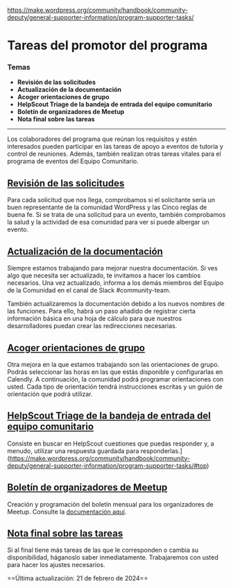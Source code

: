 https://make.wordpress.org/community/handbook/community-deputy/general-supporter-information/program-supporter-tasks/

# Tareas del promotor del programa

### Temas
- **Revisión de las solicitudes**
- **Actualización de la documentación**
- **Acoger orientaciones de grupo**
- **HelpScout Triage de la bandeja de entrada del equipo comunitario**
- **Boletín de organizadores de Meetup**
- **Nota final sobre las tareas**

---

Los colaboradores del programa que reúnan los requisitos y estén interesados pueden participar en las tareas de apoyo a eventos de tutoría y control de reuniones. Además, también realizan otras tareas vitales para el programa de eventos del Equipo Comunitario.

## [**Revisión de las solicitudes**](https://make.wordpress.org/community/handbook/community-deputy/general-supporter-information/program-supporter-tasks/#reviewing-applications)

Para cada solicitud que nos llega, comprobamos si el solicitante sería un buen representante de la comunidad WordPress y las Cinco reglas de buena fe. Si se trata de una solicitud para un evento, también comprobamos la salud y la actividad de esa comunidad para ver si puede albergar un evento.

## [**Actualización de la documentación**](https://make.wordpress.org/community/handbook/community-deputy/general-supporter-information/program-supporter-tasks/#updating-documentation)

Siempre estamos trabajando para mejorar nuestra documentación. Si ves algo que necesita ser actualizado, te invitamos a hacer los cambios necesarios. Una vez actualizado, informa a los demás miembros del Equipo de la Comunidad en el canal de Slack #community-team.

También actualizaremos la documentación debido a los nuevos nombres de las funciones. Para ello, habrá un paso añadido de registrar cierta información básica en una hoja de cálculo para que nuestros desarrolladores puedan crear las redirecciones necesarias.

## [Acoger **orientaciones de grupo**](https://make.wordpress.org/community/handbook/community-deputy/general-supporter-information/program-supporter-tasks/#hosting-group-orientations)

Otra mejora en la que estamos trabajando son las orientaciones de grupo. Podrás seleccionar las horas en las que estás disponible y configurarlas en Calendly. A continuación, la comunidad podrá programar orientaciones con usted. Cada tipo de orientación tendrá instrucciones escritas y un guión de orientación que podrá utilizar.

## [**HelpScout Triage** de la bandeja de entrada del equipo comunitario](https://make.wordpress.org/community/handbook/community-deputy/general-supporter-information/program-supporter-tasks/#helpscout-triage-of-the-community-team-inbox)

Consiste en buscar en HelpScout cuestiones que puedas responder y, a menudo, utilizar una respuesta guardada para responderlas.](https://make.wordpress.org/community/handbook/community-deputy/general-supporter-information/program-supporter-tasks/#top)

## [**Boletín de organizadores de Meetup**](https://make.wordpress.org/community/handbook/community-deputy/general-supporter-information/program-supporter-tasks/#meetup-organizer-newsletter)

Creación y programación del boletín mensual para los organizadores de Meetup. Consulte la [documentación aquí](https://make.wordpress.org/community/handbook/community-deputy/resources-and-tools/meetup-organizer-newsletter/).

## [**Nota final sobre las tareas**](https://make.wordpress.org/community/handbook/community-deputy/general-supporter-information/program-supporter-tasks/#a-final-note-on-tasks)

Si al final tiene más tareas de las que le corresponden o cambia su disponibilidad, háganoslo saber inmediatamente. Trabajaremos con usted para hacer los ajustes necesarios.

==Última actualización: 21 de febrero de 2024==
